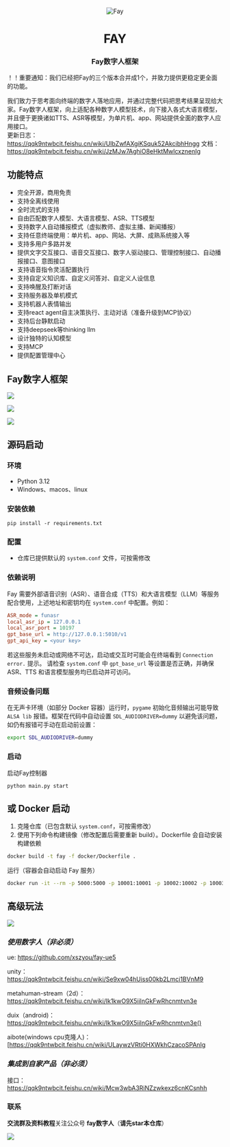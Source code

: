 
<div align="center">
    <br>
    <img src="readme/icon.png" alt="Fay">
    <h1>FAY</h1>
	<h3>Fay数字人框架</h3>
</div>

！！重要通知：我们已经把Fay的三个版本合并成1个，并致力提供更稳定更全面的功能。

我们致力于思考面向终端的数字人落地应用，并通过完整代码把思考结果呈现给大家。Fay数字人框架，向上适配各种数字人模型技术，向下接入各式大语言模型，并且便于更换诸如TTS、ASR等模型，为单片机、app、网站提供全面的数字人应用接口。      
更新日志：https://qqk9ntwbcit.feishu.cn/wiki/UlbZwfAXgiKSquk52AkcibhHngg
文档：https://qqk9ntwbcit.feishu.cn/wiki/JzMJw7AghiO8eHktMwlcxznenIg


## **功能特点**



- 完全开源，商用免责
- 支持全离线使用
- 全时流式的支持
- 自由匹配数字人模型、大语言模型、ASR、TTS模型
- 支持数字人自动播报模式（虚拟教师、虚拟主播、新闻播报）
- 支持任意终端使用：单片机、app、网站、大屏、成熟系统接入等
- 支持多用户多路并发
- 提供文字交互接口、语音交互接口、数字人驱动接口、管理控制接口、自动播报接口、意图接口
- 支持语音指令灵活配置执行
- 支持自定义知识库、自定义问答对、自定义人设信息
- 支持唤醒及打断对话
- 支持服务器及单机模式
- 支持机器人表情输出
- 支持react agent自主决策执行、主动对话（准备升级到MCP协议）
- 支持后台静默启动
- 支持deepseek等thinking llm
- 设计独特的认知模型
- 支持MCP
- 提供配置管理中心

###               

## **Fay数字人框架**

![](readme/chat.png)

![](readme/controller.png)

![](readme/mcp.png)






## **源码启动**


### **环境** 
- Python 3.12
- Windows、macos、linux

### **安装依赖**

```shell
pip install -r requirements.txt
```

### **配置**
+ 仓库已提供默认的 `system.conf` 文件，可按需修改

### **依赖说明**
Fay 需要外部语音识别（ASR）、语音合成（TTS）和大语言模型（LLM）等服务配合使用，上述地址和密钥均在 `system.conf` 中配置。例如：

```ini
ASR_mode = funasr
local_asr_ip = 127.0.0.1
local_asr_port = 10197
gpt_base_url = http://127.0.0.1:5010/v1
gpt_api_key = <your key>
```

若这些服务未启动或网络不可达，启动或交互时可能会在终端看到 `Connection error.` 提示。
请检查 `system.conf` 中 `gpt_base_url` 等设置是否正确，并确保 ASR、TTS 和语言模型服务均已启动并可访问。

### **音频设备问题**
在无声卡环境（如部分 Docker 容器）运行时，`pygame` 初始化音频输出可能导致 `ALSA lib` 报错。框架在代码中自动设置 `SDL_AUDIODRIVER=dummy` 以避免该问题，如仍有报错可手动在启动前设置：

```bash
export SDL_AUDIODRIVER=dummy
```

### **启动**
启动Fay控制器
```shell
python main.py start
```



## **或 Docker 启动**

1. 克隆仓库（已包含默认 `system.conf`，可按需修改）
2. 使用下列命令构建镜像（修改配置后需要重新 build）。Dockerfile 会自动安装构建依赖


```bash
docker build -t fay -f docker/Dockerfile .
```

运行（容器会自动启动 Fay 服务）

```bash
docker run -it --rm -p 5000:5000 -p 10001:10001 -p 10002:10002 -p 10003:10003 fay
```


## **高级玩法**

![](readme/interface.png)



### ***使用数字人（非必须）***

ue: https://github.com/xszyou/fay-ue5

unity：https://qqk9ntwbcit.feishu.cn/wiki/Se9xw04hUiss00kb2Lmci1BVnM9

metahuman-stream（2d）：https://qqk9ntwbcit.feishu.cn/wiki/Ik1kwO9X5iilnGkFwRhcnmtvn3e

duix（android)：https://qqk9ntwbcit.feishu.cn/wiki/Ik1kwO9X5iilnGkFwRhcnmtvn3e()

aibote(windows cpu克隆人)：[‬‍‬‍⁠﻿‍‍‍‌﻿﻿https://qqk9ntwbcit.feishu.cn/wiki/ULaywzVRti0HXWkhCzacoSPAnIg



### ***集成到自家产品（非必须）***
接口：https://qqk9ntwbcit.feishu.cn/wiki/Mcw3wbA3RiNZzwkexz6cnKCsnhh



### **联系**

**交流群及资料教程**关注公众号 **fay数字人**（**请先star本仓库**）

![](readme/gzh.jpg)
